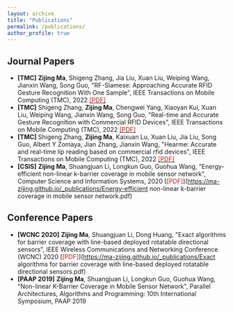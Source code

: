 ```yaml
---
layout: archive
title: "Publications"
permalink: /publications/
author_profile: true
---
```


## Journal Papers
- **[TMC]** **Zijing Ma**, Shigeng Zhang, Jia Liu, Xuan Liu, Weiping Wang, Jianxin Wang, Song Guo, 
"RF-Siamese: Approaching Accurate RFID Gesture Recognition With One Sample", 
IEEE Transactions on Mobile Computing (TMC), 2022 [<span style="color: #B22222;">[PDF]</span>](https://ma-zijing.github.io//_publications/RF-Siamese.pdf)
- **[TMC]** Shigeng Zhang, **Zijing Ma**, Chengwei Yang, Xiaoyan Kui, Xuan Liu, Weiping Wang, Jianxin Wang, Song Guo, 
"Real-time and Accurate Gesture Recognition with Commercial RFID Devices", 
IEEE Transactions on Mobile Computing (TMC), 2022 [<span style="color: #B22222;">[PDF]</span>](https://ma-zijing.github.io//_publications/Real-time_and_Accurate_Gesture_Recognition_with_Commercial_RFID_Devices.pdf)
- **[TMC]** Shigeng Zhang, **Zijing Ma**, Kaixuan Lu, Xuan Liu, Jia Liu, Song Guo, Albert Y Zomaya, Jian Zhang, Jianxin Wang,
"Hearme: Accurate and real-time lip reading based on commercial rfid devices", 
IEEE Transactions on Mobile Computing (TMC), 2022 [<span style="color: #B22222;">[PDF]</span>](https://ma-zijing.github.io//_publications/HearMe_Accurate_and_Real-time_Lip_Reading_based_on_Commercial_RFID_Devices.pdf)
- **[CSIS]** **Zijing Ma**, Shuangjuan Li, Longkun Guo, Guohua Wang, "Energy-efficient non-linear k-barrier coverage in mobile sensor network",
Computer Science and Information Systems, 2020 [<span style="color: #B22222;">[PDF]</span>](https://ma-zijing.github.io/_publications/Energy-efficient non-linear k-barrier coverage in mobile sensor network.pdf)   
   

  
## Conference Papers

- **[WCNC 2020]** **Zijing Ma**, Shuangjuan Li, Dong Huang, 
"Exact algorithms for barrier coverage with line-based deployed rotatable directional sensors", 
IEEE Wireless Communications and Networking Conference (WCNC) 2020 [<span style="color: #B22222;">[PDF]</span>](https://ma-zijing.github.io/_publications/Exact algorithms for barrier coverage with line-based deployed rotatable directional sensors.pdf)
- **[PAAP 2019]** **Zijing Ma**, Shuangjuan Li, Longkun Guo, Guohua Wang, "Non-linear K-Barrier Coverage in Mobile Sensor Network", 
Parallel Architectures, Algorithms and Programming: 10th International Symposium, PAAP 2019